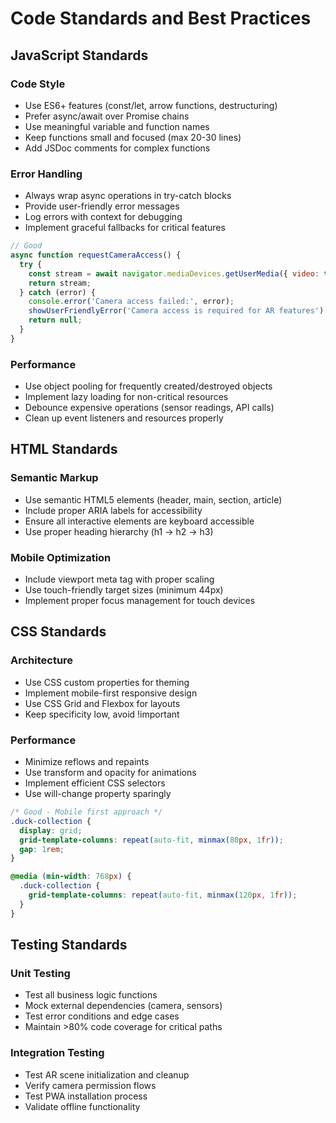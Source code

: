# Code Standards and Best Practices

## JavaScript Standards

### Code Style
- Use ES6+ features (const/let, arrow functions, destructuring)
- Prefer async/await over Promise chains
- Use meaningful variable and function names
- Keep functions small and focused (max 20-30 lines)
- Add JSDoc comments for complex functions

### Error Handling
- Always wrap async operations in try-catch blocks
- Provide user-friendly error messages
- Log errors with context for debugging
- Implement graceful fallbacks for critical features

```javascript
// Good
async function requestCameraAccess() {
  try {
    const stream = await navigator.mediaDevices.getUserMedia({ video: true });
    return stream;
  } catch (error) {
    console.error('Camera access failed:', error);
    showUserFriendlyError('Camera access is required for AR features');
    return null;
  }
}
```

### Performance
- Use object pooling for frequently created/destroyed objects
- Implement lazy loading for non-critical resources
- Debounce expensive operations (sensor readings, API calls)
- Clean up event listeners and resources properly

## HTML Standards

### Semantic Markup
- Use semantic HTML5 elements (header, main, section, article)
- Include proper ARIA labels for accessibility
- Ensure all interactive elements are keyboard accessible
- Use proper heading hierarchy (h1 → h2 → h3)

### Mobile Optimization
- Include viewport meta tag with proper scaling
- Use touch-friendly target sizes (minimum 44px)
- Implement proper focus management for touch devices

## CSS Standards

### Architecture
- Use CSS custom properties for theming
- Implement mobile-first responsive design
- Use CSS Grid and Flexbox for layouts
- Keep specificity low, avoid !important

### Performance
- Minimize reflows and repaints
- Use transform and opacity for animations
- Implement efficient CSS selectors
- Use will-change property sparingly

```css
/* Good - Mobile first approach */
.duck-collection {
  display: grid;
  grid-template-columns: repeat(auto-fit, minmax(80px, 1fr));
  gap: 1rem;
}

@media (min-width: 768px) {
  .duck-collection {
    grid-template-columns: repeat(auto-fit, minmax(120px, 1fr));
  }
}
```

## Testing Standards

### Unit Testing
- Test all business logic functions
- Mock external dependencies (camera, sensors)
- Test error conditions and edge cases
- Maintain >80% code coverage for critical paths

### Integration Testing
- Test AR scene initialization and cleanup
- Verify camera permission flows
- Test PWA installation process
- Validate offline functionality